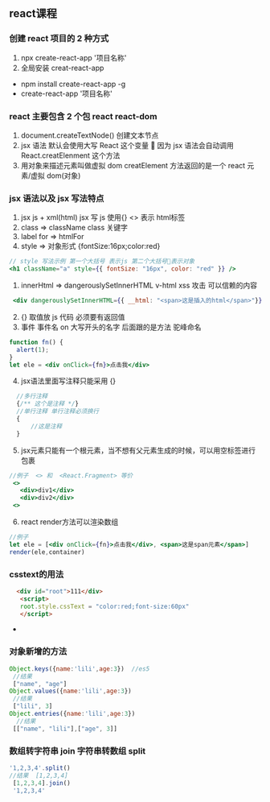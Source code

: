 ## react课程  
### 创建 react 项目的 2 种方式
1. npx create-react-app '项目名称'
2. 全局安装 creat-react-app

- npm install create-react-app -g
- create-react-app '项目名称'

### react 主要包含 2 个包 react react-dom

1. document.createTextNode() 创建文本节点
2. jsx 语法 默认会使用大写 React 这个变量  因为 jsx 语法会自动调用 React.creatElenment 这个方法
3. 用对象来描述元素叫做虚拟 dom creatElement 方法返回的是一个 react 元素/虚拟 dom(对象)

### jsx 语法以及 jsx 写法特点

1. jsx js + xml(html) jsx 写 js 使用{} <> 表示 html标签 
2. class => className class 关键字
3. label for => htmlFor
4. style => 对象形式 {fontSize:16px;color:red}
```jsx 
// style 写法示例 第一个大括号 表示js 第二个大括号表示对象
<h1 className="a" style={{ fontSize: "16px", color: "red" }} />
```
1. innerHtml => dangerouslySetInnerHTML v-html xss 攻击 可以信赖的内容
```jsx
 <div dangerouslySetInnerHTML={{ __html: "<span>这是插入的html</span>"}}></div>
```
2. {} 取值放 js 代码 必须要有返回值
3. 事件 事件名 on 大写开头的名字 后面跟的是方法 驼峰命名  
```jsx
function fn() {
  alert(1);
}
let ele = <div onClick={fn}>点击我</div>
```
4. jsx语法里面写注释只能采用 {}
```js
  //多行注释
  {/** 这个是注释 */}
  //单行注释 单行注释必须换行 
  {
      //这是注释
  }
```
5. jsx元素只能有一个根元素，当不想有父元素生成的时候，可以用空标签进行包裹 
```jsx 
//例子  <> 和  <React.Fragment> 等价 
 <>
   <div>div1</div>
   <div>div2</div>
 <>
```
6. react render方法可以渲染数组   
```jsx 
//例子
let ele = [<div onClick={fn}>点击我</div>, <span>这是span元素</span>]
render(ele,container)
```
### csstext的用法
```html
  <div id="root">111</div>
   <script>
   root.style.cssText = "color:red;font-size:60px"
   </script>
```
- 
### 对象新增的方法
```js 
Object.keys({name:'lili',age:3})  //es5
 //结果  
 ["name", "age"]
Object.values({name:'lili',age:3})
 //结果 
 ["lili", 3]
Object.entries({name:'lili',age:3})
  //结果
 [["name", "lili"],["age", 3]]
```
###  数组转字符串 join  字符串转数组 split
```js
'1,2,3,4'.split() 
//结果  [1,2,3,4]
 [1,2,3,4].join() 
 '1,2,3,4'
```

